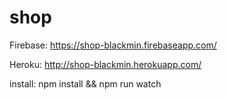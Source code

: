 # shop

Firebase:
https://shop-blackmin.firebaseapp.com/

Heroku:
http://shop-blackmin.herokuapp.com/

install: npm install &amp;&amp; npm run watch
